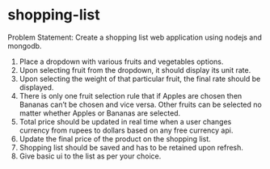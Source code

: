 # shopping-list

Problem Statement:
Create a shopping list web application using nodejs and mongodb. 
1. Place a dropdown with various fruits and vegetables options. 
2. Upon selecting fruit from the dropdown, it should display its unit rate.
 3. Upon selecting the weight of that particular fruit, the final rate should be displayed.
 4. There is only one fruit selection rule that if Apples are chosen then Bananas can’t be chosen and vice versa. Other fruits can be selected no matter whether Apples or Bananas are selected.
 5. Total price should be updated in real time when a user changes currency from rupees to dollars based on any free currency api.
 6. Update the final price of the product on the shopping list.
 7. Shopping list should be saved and has to be retained upon refresh. 
8. Give basic ui to the list as per your choice.

